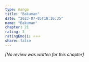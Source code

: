 ```yaml
---
type: manga
title: "Bakuman"
date: "2023-07-05T18:16:35"
name: "Bakuman"
chapter: 21
rating: 3
ratingEmoji: ⭐️⭐️⭐️
share: false
---
```


_[No review was written for this chapter]_
